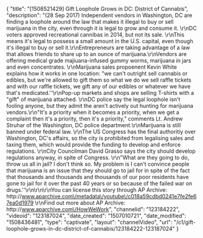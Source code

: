 {
    "title": "[1508521429] Gift Loophole Grows in DC: District of Cannabis",
    "description": "(28 Sep 2017) Independent vendors in Washington, DC are finding a loophole around the law that makes it illegal to buy or sell marijuana in the city, even through it is legal to grow and consume it. \r\nDC voters approved recreational cannibas in 2014, but not its sale. \r\nThis means it's legal to possess a small amount in the U.S. capital, even though it's illegal to buy or sell it.\r\nEntrepreneurs are taking advantage of a law that allows friends to share up to an ounce of marijuana.\r\nVendors are offering medical grade majiuana-infused gummy worms, marijuana in jars and even concentrates. \r\nMarijuana sales propoenent Kevin White explains how it works in one location: \"we can't outright sell cannabis or edibles, but we're allowed to gift them so what we do we sell raffle tickets and with our raffle tickets, we gift any of our edibles or whatever we have that's medicated.''\r\nPop-up markets and shops are selling T-shirts with a \"gift\" of marijuana attached. \r\nDC police say the legal loophole isn't fooling anyone, but they admit the aren't actively out hunting for marijuana vendors.\r\n\"It's a priority when it becomes a priority, when we get a complaint then it's a priority, then it's a priority,\" comments Lt. Andrew Struhar of the Washington, DC police department.\r\nMarijuana is still banned under federal law. \r\nThe US Congress has the final authoritiy over Washington, DC's affairs, so the city is prohibited from legalising sales and taxing them, which would provide the funding to develop and enforce regulations. \r\nCity Councilman David Grasso says the city should develop regulations anyway, in spite of Congress. \r\n\"What are they going to do, throw us all in jail? I don't think so. My problem is I can't convince people that marijuana is an issue that they should go to jail for in spite of the fact that thousands and thousands and thousands of our poor residents have gone to jail for it over the past 40 years or so because of the failed war on drugs.''\r\n\r\n\r\nYou can license this story through AP Archive: http:\/\/www.aparchive.com\/metadata\/youtube\/c018a59cdbd0241e7fe2fe67ea0d1979 \r\nFind out more about AP Archive: http:\/\/www.aparchive.com\/HowWeWork",
    "channelid": "123184222",
    "videoid": "123187024",
    "date_created": "1507010721",
    "date_modified": "1508436481",
    "type": "captivate",
    "layout": "channelVideo",
    "url": "\/c1\/gift-loophole-grows-in-dc-district-of-cannabis\/123184222-123187024"
}